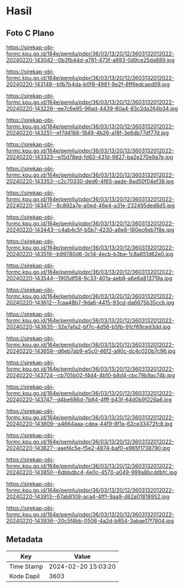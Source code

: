 # Hasil

## Foto C Plano

https://sirekap-obj-formc.kpu.go.id/164e/pemilu/pdpr/36/03/13/20/12/3603132012022-20240220-143042--0b3fb44d-a781-473f-a893-0d9ce25da889.jpg

https://sirekap-obj-formc.kpu.go.id/164e/pemilu/pdpr/36/03/13/20/12/3603132012022-20240220-143148--bfb7b4da-b0f8-4981-9e2f-6ff6edcaed09.jpg

https://sirekap-obj-formc.kpu.go.id/164e/pemilu/pdpr/36/03/13/20/12/3603132012022-20240220-143226--ee7c6e95-96ad-4439-80a4-83c2da264b34.jpg

https://sirekap-obj-formc.kpu.go.id/164e/pemilu/pdpr/36/03/13/20/12/3603132012022-20240220-143251--ef7d4166-1849-4b26-a18f-3e6db77df77d.jpg

https://sirekap-obj-formc.kpu.go.id/164e/pemilu/pdpr/36/03/13/20/12/3603132012022-20240220-143323--e15d78ed-fd63-431d-9827-ba2e270e9a7e.jpg

https://sirekap-obj-formc.kpu.go.id/164e/pemilu/pdpr/36/03/13/20/12/3603132012022-20240220-143353--c2c70330-ded6-4f65-aade-8ad50f04ef38.jpg

https://sirekap-obj-formc.kpu.go.id/164e/pemilu/pdpr/36/03/13/20/12/3603132012022-20240220-143417--8c892a7e-a0ed-46e4-a31e-232495ded8d5.jpg

https://sirekap-obj-formc.kpu.go.id/164e/pemilu/pdpr/36/03/13/20/12/3603132012022-20240220-143443--c4ab4c5f-b5b7-4230-a6e8-180ec6eb7f8e.jpg

https://sirekap-obj-formc.kpu.go.id/164e/pemilu/pdpr/36/03/13/20/12/3603132012022-20240220-143519--b99780d6-3c14-4ecb-b3be-1c8a651d62e0.jpg

https://sirekap-obj-formc.kpu.go.id/164e/pemilu/pdpr/36/03/13/20/12/3603132012022-20240220-143544--1905df58-9c33-401a-aeb8-a6e6a813719a.jpg

https://sirekap-obj-formc.kpu.go.id/164e/pemilu/pdpr/36/03/13/20/12/3603132012022-20240220-143612--7caa48b7-9da6-4415-93cd-da6675b35ccb.jpg

https://sirekap-obj-formc.kpu.go.id/164e/pemilu/pdpr/36/03/13/20/12/3603132012022-20240220-143635--32e7afa2-bf7c-4d56-b5fb-91cf89ced3dd.jpg

https://sirekap-obj-formc.kpu.go.id/164e/pemilu/pdpr/36/03/13/20/12/3603132012022-20240220-143659--d6eb7ab9-e5c0-46f2-a90c-dc4c020b7c96.jpg

https://sirekap-obj-formc.kpu.go.id/164e/pemilu/pdpr/36/03/13/20/12/3603132012022-20240220-143724--cb705b02-f4d4-4b10-b8d4-cbc79b9ac74b.jpg

https://sirekap-obj-formc.kpu.go.id/164e/pemilu/pdpr/36/03/13/20/12/3603132012022-20240220-143747--d4be686d-7b94-4fff-b43f-64d0b9f226a6.jpg

https://sirekap-obj-formc.kpu.go.id/164e/pemilu/pdpr/36/03/13/20/12/3603132012022-20240220-143809--a4664aaa-cdea-44f9-8f1a-62ce33472fc8.jpg

https://sirekap-obj-formc.kpu.go.id/164e/pemilu/pdpr/36/03/13/20/12/3603132012022-20240220-143827--aaef4c5e-f5e2-4874-baf0-e965f1738790.jpg

https://sirekap-obj-formc.kpu.go.id/164e/pemilu/pdpr/36/03/13/20/12/3603132012022-20240220-143850--6dbbdbc4-4e0c-4570-a049-999a8bcddbfc.jpg

https://sirekap-obj-formc.kpu.go.id/164e/pemilu/pdpr/36/03/13/20/12/3603132012022-20240220-143913--67ab8109-aca4-4ff1-9aa9-d62a01818952.jpg

https://sirekap-obj-formc.kpu.go.id/164e/pemilu/pdpr/36/03/13/20/12/3603132012022-20240220-143936--20c5f4bb-0506-4a2d-b854-3abae17f7804.jpg


## Metadata

| Key        | Value               |
| ---------- | ------------------- |
| Time Stamp | 2024-02-20 15:03:20 |
| Kode Dapil | 3603                |



